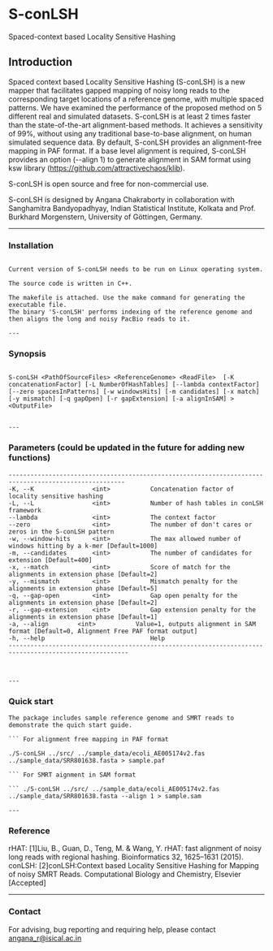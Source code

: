 # S-conLSH
Spaced-context based Locality Sensitive Hashing

## Introduction


Spaced context based Locality Sensitive Hashing (S-conLSH) is a new mapper that facilitates gapped mapping of noisy long reads to the corresponding target locations of a reference genome, with multiple spaced patterns. We have examined the performance of the proposed method on 5 different real and simulated datasets.
S-conLSH is at least 2 times faster than the state-of-the-art alignment-based methods. It achieves a sensitivity of 99%, without using any traditional base-to-base alignment, on human simulated sequence data. By default, S-conLSH provides an alignment-free mapping in PAF format. If a base level alignment is required, S-conLSH provides an option (--align 1) to generate alignment in SAM format using ksw library (https://github.com/attractivechaos/klib).


S-conLSH is open source and free for non-commercial use.

S-conLSH is designed by Angana Chakraborty in collaboration with Sanghamitra Bandyopadhyay, Indian Statistical Institute, Kolkata and Prof. Burkhard Morgenstern, University of Göttingen, Germany. 

---



### Installation
```

Current version of S-conLSH needs to be run on Linux operating system.

The source code is written in C++. 

The makefile is attached. Use the make command for generating the executable file.
The binary 'S-conLSH' performs indexing of the reference genome and then aligns the long and noisy PacBio reads to it.

---
```
### Synopsis
```

S-conLSH <PathOfSourceFiles> <ReferenceGenome> <ReadFile>  [-K concatenationFactor] [-L NumberOfHashTables] [--lambda contextFactor] [--zero spacesInPatterns] [-w windowsHits] [-m candidates] [-x match] [-y mismatch] [-q gapOpen] [-r gapExtension] [-a alignInSAM] > <OutputFile>


---
```
### Parameters (could be updated in the future for adding new functions)
```
------------------------------------------------------------------------------------------------------
-K, --K                <int>           Concatenation factor of locality sensitive hashing 
-L, --L                <int>           Number of hash tables in conLSH framework
--lambda               <int>           The context factor
--zero                 <int>           The number of don't cares or zeros in the S-conLSH pattern 
-w, --window-hits      <int>           The max allowed number of windows hitting by a k-mer [Default=1000] 
-m, --candidates       <int>           The number of candidates for extension [Default=400]
-x, --match            <int>           Score of match for the alignments in extension phase [Default=2]
-y, --mismatch         <int>           Mismatch penalty for the alignments in extension phase [Default=5]
-q, --gap-open         <int>           Gap open penalty for the alignments in extension phase [Default=2]
-r, --gap-extension    <int>           Gap extension penalty for the alignments in extension phase [Default=1]
-a, --align	       <int>           Value=1, outputs alignment in SAM format [Default=0, Alignment Free PAF format output]
-h, --help                             Help
-------------------------------------------------------------------------------------------------------



---
```
### Quick start
```
The package includes sample reference genome and SMRT reads to demonstrate the quich start guide. 

``` For alignment free mapping in PAF format

./S-conLSH ../src/ ../sample_data/ecoli_AE005174v2.fas ../sample_data/SRR801638.fasta > sample.paf

``` For SMRT aignment in SAM format

``` ./S-conLSH ../src/ ../sample_data/ecoli_AE005174v2.fas ../sample_data/SRR801638.fasta --align 1 > sample.sam

---

```
### Reference

rHAT: [1]Liu, B., Guan, D., Teng, M. & Wang, Y. rHAT: fast alignment of noisy long reads with regional hashing. 
Bioinformatics 32, 1625–1631 (2015).
conLSH: [2]conLSH:Context based Locality Sensitive Hashing for Mapping of noisy SMRT Reads. Computational Biology and Chemistry, Elsevier [Accepted]

---

### Contact

For advising, bug reporting and requiring help, please contact angana_r@isical.ac.in
